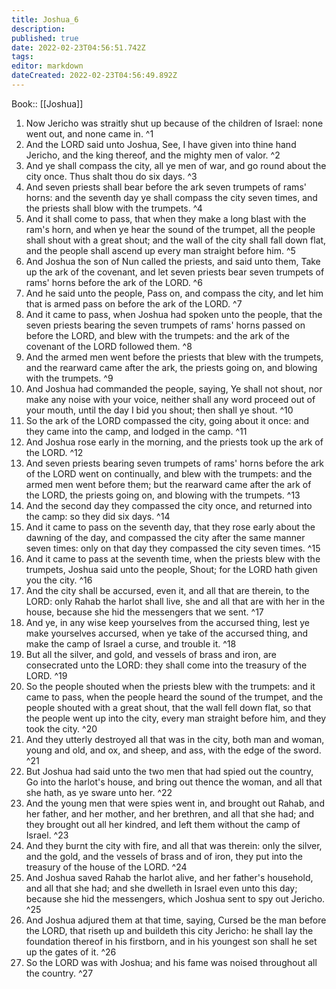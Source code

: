 ```yaml
---
title: Joshua_6
description: 
published: true
date: 2022-02-23T04:56:51.742Z
tags: 
editor: markdown
dateCreated: 2022-02-23T04:56:49.892Z
---
```


 Book:: [[Joshua]]
 1. Now Jericho was straitly shut up because of the children of Israel: none went out, and none came in. ^1
 2. And the LORD said unto Joshua, See, I have given into thine hand Jericho, and the king thereof, and the mighty men of valor. ^2
 3. And ye shall compass the city, all ye men of war, and go round about the city once. Thus shalt thou do six days. ^3
 4. And seven priests shall bear before the ark seven trumpets of rams' horns: and the seventh day ye shall compass the city seven times, and the priests shall blow with the trumpets. ^4
 5. And it shall come to pass, that when they make a long blast with the ram's horn, and when ye hear the sound of the trumpet, all the people shall shout with a great shout; and the wall of the city shall fall down flat, and the people shall ascend up every man straight before him. ^5
 6. And Joshua the son of Nun called the priests, and said unto them, Take up the ark of the covenant, and let seven priests bear seven trumpets of rams' horns before the ark of the LORD. ^6
 7. And he said unto the people, Pass on, and compass the city, and let him that is armed pass on before the ark of the LORD. ^7
 8. And it came to pass, when Joshua had spoken unto the people, that the seven priests bearing the seven trumpets of rams' horns passed on before the LORD, and blew with the trumpets: and the ark of the covenant of the LORD followed them. ^8
 9. And the armed men went before the priests that blew with the trumpets, and the rearward came after the ark, the priests going on, and blowing with the trumpets. ^9
 10. And Joshua had commanded the people, saying, Ye shall not shout, nor make any noise with your voice, neither shall any word proceed out of your mouth, until the day I bid you shout; then shall ye shout. ^10
 11. So the ark of the LORD compassed the city, going about it once: and they came into the camp, and lodged in the camp. ^11
 12. And Joshua rose early in the morning, and the priests took up the ark of the LORD. ^12
 13. And seven priests bearing seven trumpets of rams' horns before the ark of the LORD went on continually, and blew with the trumpets: and the armed men went before them; but the rearward came after the ark of the LORD, the priests going on, and blowing with the trumpets. ^13
 14. And the second day they compassed the city once, and returned into the camp: so they did six days. ^14
 15. And it came to pass on the seventh day, that they rose early about the dawning of the day, and compassed the city after the same manner seven times: only on that day they compassed the city seven times. ^15
 16. And it came to pass at the seventh time, when the priests blew with the trumpets, Joshua said unto the people, Shout; for the LORD hath given you the city. ^16
 17. And the city shall be accursed, even it, and all that are therein, to the LORD: only Rahab the harlot shall live, she and all that are with her in the house, because she hid the messengers that we sent. ^17
 18. And ye, in any wise keep yourselves from the accursed thing, lest ye make yourselves accursed, when ye take of the accursed thing, and make the camp of Israel a curse, and trouble it. ^18
 19. But all the silver, and gold, and vessels of brass and iron, are consecrated unto the LORD: they shall come into the treasury of the LORD. ^19
 20. So the people shouted when the priests blew with the trumpets: and it came to pass, when the people heard the sound of the trumpet, and the people shouted with a great shout, that the wall fell down flat, so that the people went up into the city, every man straight before him, and they took the city. ^20
 21. And they utterly destroyed all that was in the city, both man and woman, young and old, and ox, and sheep, and ass, with the edge of the sword. ^21
 22. But Joshua had said unto the two men that had spied out the country, Go into the harlot's house, and bring out thence the woman, and all that she hath, as ye sware unto her. ^22
 23. And the young men that were spies went in, and brought out Rahab, and her father, and her mother, and her brethren, and all that she had; and they brought out all her kindred, and left them without the camp of Israel. ^23
 24. And they burnt the city with fire, and all that was therein: only the silver, and the gold, and the vessels of brass and of iron, they put into the treasury of the house of the LORD. ^24
 25. And Joshua saved Rahab the harlot alive, and her father's household, and all that she had; and she dwelleth in Israel even unto this day; because she hid the messengers, which Joshua sent to spy out Jericho. ^25
 26. And Joshua adjured them at that time, saying, Cursed be the man before the LORD, that riseth up and buildeth this city Jericho: he shall lay the foundation thereof in his firstborn, and in his youngest son shall he set up the gates of it. ^26
 27. So the LORD was with Joshua; and his fame was noised throughout all the country. ^27
